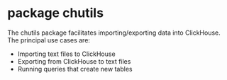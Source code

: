 # package chutils

The chutils package facilitates importing/exporting data into ClickHouse.  
The principal use cases are:

- Importing text files to ClickHouse
- Exporting from ClickHouse to text files
- Running queries that create new tables

